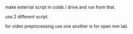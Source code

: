 make external script in colab / drive and run from that.

use 2 different script.

for video preprocessing use one
another is for open mm lab.
